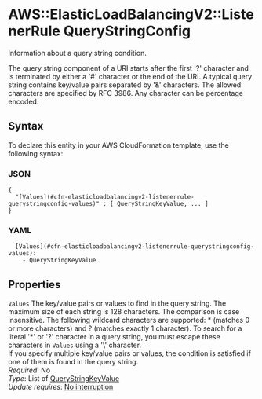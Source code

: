 # AWS::ElasticLoadBalancingV2::ListenerRule QueryStringConfig<a name="aws-properties-elasticloadbalancingv2-listenerrule-querystringconfig"></a>

Information about a query string condition\.

The query string component of a URI starts after the first '?' character and is terminated by either a '\#' character or the end of the URI\. A typical query string contains key/value pairs separated by '&' characters\. The allowed characters are specified by RFC 3986\. Any character can be percentage encoded\.

## Syntax<a name="aws-properties-elasticloadbalancingv2-listenerrule-querystringconfig-syntax"></a>

To declare this entity in your AWS CloudFormation template, use the following syntax:

### JSON<a name="aws-properties-elasticloadbalancingv2-listenerrule-querystringconfig-syntax.json"></a>

```
{
  "[Values](#cfn-elasticloadbalancingv2-listenerrule-querystringconfig-values)" : [ QueryStringKeyValue, ... ]
}
```

### YAML<a name="aws-properties-elasticloadbalancingv2-listenerrule-querystringconfig-syntax.yaml"></a>

```
  [Values](#cfn-elasticloadbalancingv2-listenerrule-querystringconfig-values):
    - QueryStringKeyValue
```

## Properties<a name="aws-properties-elasticloadbalancingv2-listenerrule-querystringconfig-properties"></a>

`Values` <a name="cfn-elasticloadbalancingv2-listenerrule-querystringconfig-values"></a>
The key/value pairs or values to find in the query string\. The maximum size of each string is 128 characters\. The comparison is case insensitive\. The following wildcard characters are supported: \* \(matches 0 or more characters\) and ? \(matches exactly 1 character\)\. To search for a literal '\*' or '?' character in a query string, you must escape these characters in `Values` using a '\\' character\.  
If you specify multiple key/value pairs or values, the condition is satisfied if one of them is found in the query string\.  
_Required_: No  
_Type_: List of [QueryStringKeyValue](aws-properties-elasticloadbalancingv2-listenerrule-querystringkeyvalue.md)  
_Update requires_: [No interruption](https://docs.aws.amazon.com/AWSCloudFormation/latest/UserGuide/using-cfn-updating-stacks-update-behaviors.html#update-no-interrupt)
